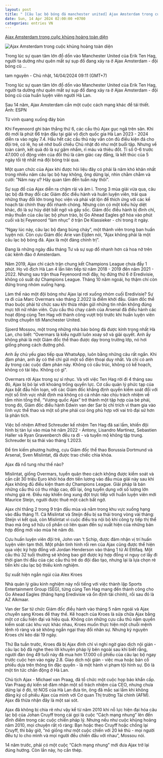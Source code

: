 ```yaml
---
layout: post
title: " [Câu lạc bộ bóng đá manchester united] Ajax Amsterdam trong cuộc khủng hoảng toàn diện"
date: Sun, 14 Apr 2024 02:00:00 +0700
categories: entries VN
---
```

[Ajax Amsterdam trong cuộc khủng hoảng toàn diện](https://laodong.vn/lao-dong-cuoi-tuan/ajax-amsterdam-trong-cuoc-khung-hoang-toan-dien-1326705.ldo)

![Ajax Amsterdam trong cuộc khủng hoảng toàn diện](https://media-cdn-v2.laodong.vn/storage/newsportal/2024/4/12/1326705/Ajax-Amsterdam-1.jpg?w=800&h=420&crop=auto&scale=both)

Trong lúc sự quan tâm lớn đổ dồn vào Manchester United của Erik Ten Hag, người ta dường như quên mất sự sụp đổ đang xảy ra ở Ajax Amsterdam - đội bóng cũ ...

tam nguyên - Chủ nhật, 14/04/2024 09:11 (GMT+7)

Trong lúc sự quan tâm lớn đổ dồn vào Manchester United của Erik Ten Hag, người ta dường như quên mất sự sụp đổ đang xảy ra ở Ajax Amsterdam - đội bóng cũ của huấn luyện viên người Hà Lan.

Sau 14 năm, Ajax Amsterdam cần một cuộc cách mạng khác để tái thiết. Ảnh: ESPN

Từ vinh quang xuống đáy bùn

Khi Feyenoord ghi bàn thắng thứ 6, các cầu thủ Ajax gục ngã trên sân. Khi đó mới là phút 66 trận đấu tại giải vô địch quốc gia Hà Lan 2023 - 2024 diễn ra vào ngày 7.4. Hầu hết các cầu thủ này vẫn còn đủ điều kiện đá cho đội trẻ, có lẽ, họ sẽ nhớ buổi chiều Chủ nhật đó như một buổi tập. Nhưng về toàn cảnh, kết quả đó là sự gặm nhấm, rỉ máu và thiêu đốt. Tỉ số 0-6 trước 47.000 cổ động viên của đối thủ là cảm giác cay đắng, là kết thúc của 5 ngày tồi tệ nhất mà đội bóng trải qua.

Một quan chức của Ajax khi được hỏi liệu đây có phải là năm khó khăn nhất trong nhiều năm câu lạc bộ hay không, ông dừng lại, nhìn chằm chằm và cười: "Năm nay ư? Hãy quan tâm đến tuần này thôi”.

Sự sụp đổ của Ajax diễn ra chậm rãi và âm ỉ. Trong 3 mùa giải vừa qua, câu lạc bộ đã thay đổi các Giám đốc điều hành và huấn luyện viên, trải qua những thay đổi lớn trong học viện và phải vật lộn để thích ứng với các kế hoạch tài chính thay đổi nhanh chóng. Nhưng còn có một kiểu hủy diệt khác, đó là sự hủy diệt bất ngờ và gây sốc. Giám đốc điều hành bị đình chỉ, mâu thuẫn của câu lạc bộ phun trào, bị Go Ahead Eagles gỡ hòa vào phút cuối và bị Feyenoord “làm nhục” ở trận De Klassieker - chỉ trong ít ngày.

“Ngay lúc này, câu lạc bộ đang bùng cháy”, một thành viên trong ban huấn luyện nói. Còn cựu Giám đốc Arie van Eijden nói, “Ajax không phải là một câu lạc bộ bóng đá. Ajax là một đảng chính trị”.

Đang là những ngày đầu tháng Tư và sự sụp đổ nhanh hơn cả hoa nở trên các kênh đào ở Amsterdam.

Năm 2019, Ajax chỉ cách trận chung kết Champions League chưa đầy 1 phút. Họ vô địch Hà Lan 4 lần liên tiếp từ năm 2018 - 2019 đến năm 2021 - 2022. Nhưng sau trận thua Feyenoord mới đây, họ đứng thứ 6 ở Eredivisie, không có suất dự Champions League. Tháng 10 năm ngoái, họ thậm chí còn đứng trong nhóm xuống hạng.

Làm thế nào một đội bóng như Ajax lại rơi xuống nhóm cuối Eredivisie? Sự ra đi của Marc Overmars vào tháng 2.2022 là điểm khởi đầu. Giám đốc thể thao buộc phải từ chức sau khi thừa nhận gửi những tin nhắn không đúng mực tới nữ nhân viên. Cựu cầu thủ chạy cánh của Arsenal đã điều hành các hoạt động cùng Ten Hag với thành công vượt trội trước khi huấn luyện viên trưởng chuyển tới Manchester United.

Sjoerd Mossou, một trong những nhà báo bóng đá được kính trọng nhất Hà Lan, cho biết: “Overmars là kiểu người luôn xoay sở và giải quyết. Anh ấy không phải là một Giám đốc thể thao được dạy trong trường lớp, nó hơi giống phong cách đường phố.

Anh ấy chủ yếu giao tiếp qua WhatsApp, luôn bằng những câu rất ngắn. Khi đàm phán, anh ấy có thể chỉ gửi một số điện thoại duy nhất. Và chỉ có anh ấy trong các cuộc đàm phán này. Không có cấu trúc, không có kế hoạch, không có tài liệu. Không có gì".

Overmars rời Ajax trong sự sỉ nhục. Và với việc Ten Hag rời đi 4 tháng sau đó, Ajax bị bỏ lại với khoảng trống quyền lực. Cơ cấu quản lý phức tạp của Ajax bắt đầu hỗn loạn, với các Giám đốc khẳng định quyền kiểm soát đối với một số lĩnh vực nhất định mà không có cá nhân nào chịu trách nhiệm về tầm nhìn tổng thể. “Vương quốc Ajax” trở thành một tập hợp của bè phái, trong đó, Giám đốc điều hành Edwin van der Sar bị chỉ trích vì tham gia vào lĩnh vực thể thao và một số phe phái coi ông phù hợp với vai trò đại sứ hơn là phân tích.

Việc bổ nhiệm Alfred Schreuder kế nhiệm Ten Hag đã sai lầm, khiến đội hình bị tàn lụi vào mùa hè năm 2022 - Antony, Lisandro Martinez, Sebastien Haller và Ryan Gravenberch đều ra đi - và tuyển mộ không tập trung. Schreuder bị sa thải vào tháng 1.2023.

Để tìm kiếm phương hướng, cựu Giám đốc thể thao Borussia Dortmund và Arsenal, Sven Mislintat, đã được trao chiếc chìa khóa.

Ajax đã nổ tung như thế nào?

Mislintat, giống Overmars, tuyển quân theo cách không được kiểm soát và cần cắt 30 triệu Euro khỏi hóa đơn tiền lương vào đầu mùa giải này sau khi Ajax không đủ điều kiện tham dự Champions League. Giải pháp là bán những cầu thủ có thu nhập cao, đổi lại, ông tuyển dụng với số lượng lớn nhưng giá rẻ. Điều này khiến ông xung đột trực tiếp với huấn luyện viên mới Maurice Steijn, người được thuê một cách bất ngờ.

Ajax chỉ thắng 2 trong 9 trận đầu mùa và nằm trong khu vực xuống hạng vào đầu tháng 11. Cả Mislintat và Steijn đều bị sa thải trong vòng vài tháng: Steijn vì kết quả, còn Mislintat vì cuộc điều tra nội bộ khi công ty tiếp thị thể thao mà ông sở hữu cổ phần có liên quan đến sự xuất hiện của những bản hợp đồng mới vào mùa hè năm đó.

Cựu huấn luyện viên đội trẻ, John van ‘t Schip, được đảm nhận vị trí huấn luyện viên tạm thời. Một phần tình hình rối ren của Ajax cũng được thể hiện qua việc ký hợp đồng với Jordan Henderson vào tháng 1 từ Al Ettifaq. Một cầu thủ 32 tuổi thường sẽ không bao giờ được ký hợp đồng vì nguy cơ lấy đi thời gian thi đấu của các cầu thủ trẻ do đội đào tạo, nhưng lại là lựa chọn rẻ tiền khi câu lạc bộ thiếu kinh nghiệm.

Sự xuất hiện ngắn ngủi của Alex Kroes

Nhà quản lý giàu kinh nghiệm này nổi tiếng với việc thành lập Sports Entertainment Group (SEG), từng cùng Ten Hag mang đến thành công cho Go Ahead Eagles (thăng hạng Eredivisie và ổn định tài chính), rồi sau đó là AZ Alkmaar.

Van der Sar từ chức Giám đốc điều hành vào tháng 5 năm ngoái và Ajax chuyển sang Kroes để thay thế. Kế hoạch của Kroes là sửa chữa Ajax bằng một cơ cấu hiện đại và hiệu quả. Không còn những cựu cầu thủ nắm quyền kiểm soát các khu vực khác nhau, Kroes muốn thực hiện một chuỗi mệnh lệnh rõ ràng và sẽ không ngần ngại thay đổi nhân sự. Nhưng kỷ nguyên Kroes chỉ kéo dài 19 ngày.

Thứ Ba tuần trước, Kroes đã bị Ajax đình chỉ vì nghi ngờ giao dịch nội gián - câu lạc bộ đã nghe theo lời khuyên pháp lý bên ngoài sau khi biết rằng, người đàn ông 49 tuổi này đã mua hơn 17.000 cổ phiếu của câu lạc bộ ngay trước cuộc hẹn vào ngày 2.8. Giao dịch nội gián - việc mua hoặc bán cổ phiếu dựa trên thông tin đặc quyền - là một hành vi phạm tội hình sự. Đó là một tin tức chấn động ở Hà Lan.

Chủ tịch Ajax - Michael van Praag, đã tổ chức một cuộc họp báo khẩn cấp. Van Praag dự kiến sẽ đảm nhận một số trách nhiệm của CEO, nhưng chưa dừng lại ở đó, tờ NOS của Hà Lan đưa tin, ông đã mắc sai lầm khi không đăng ký cổ phiếu Ajax của mình với Cơ quan Thị trường Tài chính (AFM). Ajax đã thừa nhận đây là một sai sót.

Ajax đã không bị chia rẽ như vậy kể từ năm 2010 khi nỗ lực hiện đại hóa câu lạc bộ của Johan Cruyff trong cái gọi là cuộc “Cách mạng nhung” lên đến đỉnh điểm trong các cuộc chiến pháp lý. Nhưng nếu như cuộc khủng hoảng năm 2010, mọi chuyện rất rõ ràng: Bạn hoặc theo Cruyff hoặc chống lại Cruyff, thì bây giờ, “nó giống như một cuộc chiến với 20 kẻ thù - mọi người đều tự lo cho mình và mọi người đều chiến đấu với nhau”, Mossou nói.

14 năm trước, phải có một cuộc “Cách mạng nhung” mới đưa Ajax trở lại đúng hướng. Còn lần này, họ cần thép.

